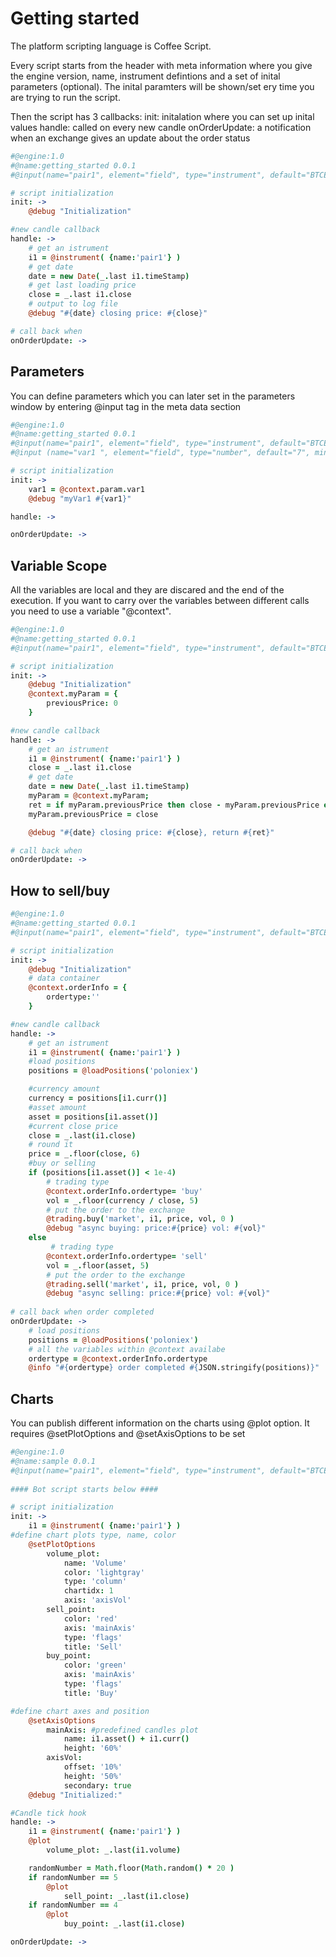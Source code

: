 # Getting started

The platform scripting language is Coffee Script.

Every  script starts from the header with meta information where you give the engine version, name, instrument defintions and a set of inital parameters (optional).
The inital paramters will be shown/set ery time you are trying to run the script. 

Then the  script has 3 callbacks:
init: initalation where you can set up inital values
handle: called on every new candle
onOrderUpdate: a notification when an exchange gives an update about the order status

```coffee
#@engine:1.0
#@name:getting_started 0.0.1
#@input(name="pair1", element="field", type="instrument", default="BTCETH", min="5min", max="24h", description="Primary pair")

# script initialization
init: ->
    @debug "Initialization"

#new candle callback
handle: ->
    # get an istrument
    i1 = @instrument( {name:'pair1'} )
    # get date
    date = new Date(_.last i1.timeStamp)
    # get last loading price
    close = _.last i1.close
    # output to log file
    @debug "#{date} closing price: #{close}"

# call back when 
onOrderUpdate: ->
```

<h2>Parameters</h2>
You can define parameters which you can later set in the parameters window by entering @input tag in the meta data section

```coffee
#@engine:1.0
#@name:getting_started 0.0.1
#@input(name="pair1", element="field", type="instrument", default="BTCETH", min="5min", max="24h", description="Primary pair")
#@input (name="var1 ", element="field", type="number", default="7", min="-10", max="10", description="option 1")

# script initialization
init: ->
    var1 = @context.param.var1
    @debug "myVar1 #{var1}"

handle: ->

onOrderUpdate: ->
```

<h2>Variable Scope</h2>
All the variables are local and they are discared and the end of the execution.
If you want to carry over the variables between different calls you need to use a variable "@context".

```coffee
#@engine:1.0
#@name:getting_started 0.0.1
#@input(name="pair1", element="field", type="instrument", default="BTCETH", min="5min", max="24h", description="Primary pair")

# script initialization
init: ->
    @debug "Initialization"
    @context.myParam = {
        previousPrice: 0
    }

#new candle callback
handle: ->
    # get an istrument
    i1 = @instrument( {name:'pair1'} )
    close = _.last i1.close
    # get date
    date = new Date(_.last i1.timeStamp)
    myParam = @context.myParam;
    ret = if myParam.previousPrice then close - myParam.previousPrice else 0
    myParam.previousPrice = close

    @debug "#{date} closing price: #{close}, return #{ret}"

# call back when 
onOrderUpdate: ->
```

<h2>How to sell/buy</h2>

```coffee
#@engine:1.0
#@name:getting_started 0.0.1
#@input(name="pair1", element="field", type="instrument", default="BTCETH", min="5min", max="24h", description="Primary pair")

# script initialization
init: ->
    @debug "Initialization"
    # data container
    @context.orderInfo = {
        ordertype:''
    }

#new candle callback
handle: ->
    # get an istrument
    i1 = @instrument( {name:'pair1'} )
    #load positions
    positions = @loadPositions('poloniex')

    #currency amount
    currency = positions[i1.curr()]
    #asset amount
    asset = positions[i1.asset()]
    #current close price
    close = _.last(i1.close)
    # round it
    price = _.floor(close, 6)
    #buy or selling
    if (positions[i1.asset()] < 1e-4)
        # trading type
        @context.orderInfo.ordertype= 'buy'
        vol = _.floor(currency / close, 5)
        # put the order to the exchange
        @trading.buy('market', i1, price, vol, 0 )
        @debug "async buying: price:#{price} vol: #{vol}"
    else
         # trading type
        @context.orderInfo.ordertype= 'sell'
        vol = _.floor(asset, 5)
        # put the order to the exchange
        @trading.sell('market', i1, price, vol, 0 )
        @debug "async selling: price:#{price} vol: #{vol}"
        
# call back when order completed
onOrderUpdate: ->
    # load positions
    positions = @loadPositions('poloniex')
    # all the variables within @context availabe
    ordertype = @context.orderInfo.ordertype
    @info "#{ordertype} order completed #{JSON.stringify(positions)}"
```
<h2>Charts</h2>

You can publish different information on the charts using @plot option. It requires  @setPlotOptions and @setAxisOptions to be set

```coffee
#@engine:1.0
#@name:sample 0.0.1
#@input(name="pair1", element="field", type="instrument", default="BTCETH", min="5min", max="24h", description="Primary pair")
  
#### Bot script starts below ####

# script initialization
init: ->
    i1 = @instrument( {name:'pair1'} )
#define chart plots type, name, color
    @setPlotOptions
        volume_plot:
            name: 'Volume' 
            color: 'lightgray'
            type: 'column'
            chartidx: 1
            axis: 'axisVol'
        sell_point:
            color: 'red'
            axis: 'mainAxis'
            type: 'flags'
            title: 'Sell'
        buy_point:
            color: 'green'
            axis: 'mainAxis'
            type: 'flags'
            title: 'Buy'

#define chart axes and position
    @setAxisOptions
        mainAxis: #predefined candles plot
            name: i1.asset() + i1.curr()
            height: '60%'
        axisVol:
            offset: '10%'
            height: '50%'
            secondary: true
    @debug "Initialized:"

#Candle tick hook
handle: ->
    i1 = @instrument( {name:'pair1'} )
    @plot
        volume_plot: _.last(i1.volume)

    randomNumber = Math.floor(Math.random() * 20 )
    if randomNumber == 5
        @plot
            sell_point: _.last(i1.close)
    if randomNumber == 4
        @plot
            buy_point: _.last(i1.close)

onOrderUpdate: ->
```
